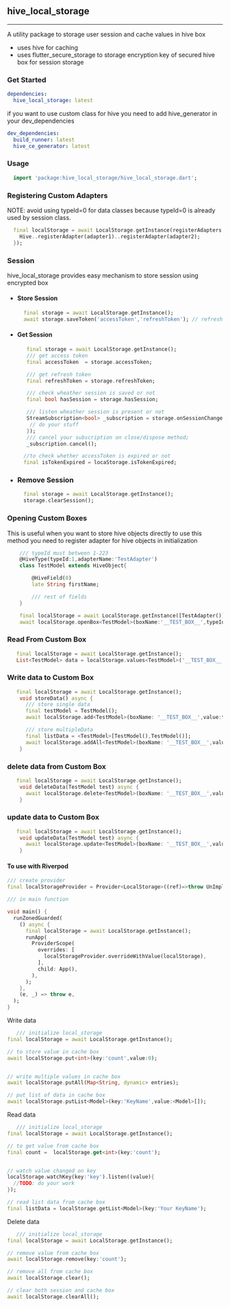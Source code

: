 ## hive_local_storage

<hr>

A utility package to storage user session and cache values in hive box

- uses hive for caching
- uses flutter_secure_storage to storage encryption key of secured hive box for session storage

### Get Started

```yaml
dependencies:
  hive_local_storage: latest
```

if you want to use custom class for hive you need to add hive_generator in your dev_dependencies

```yaml
dev_dependencies:
  build_runner: latest
  hive_ce_generator: latest
```

### Usage

```dart
  import 'package:hive_local_storage/hive_local_storage.dart';
```

### Registering Custom Adapters

NOTE: avoid using typeId=0 for data classes because typeId=0 is already used by session class.

```dart
  final localStorage = await LocalStorage.getInstance(registerAdapters:(){
    Hive..registerAdapter(adapter1)..registerAdapter(adapter2);
  });
```

### Session

hive_local_storage provides easy mechanism to store session using encrypted box

- #### Store Session
  ```dart
    final storage = await LocalStorage.getInstance();
    await storage.saveToken('accessToken','refreshToken'); // refreshToken is optional
  ```
- #### Get Session

  ```dart
     final storage = await LocalStorage.getInstance();
     /// get access token
     final accessToken  = storage.accessToken;

     /// get refresh token
     final refreshToken = storage.refreshToken;

     /// check wheather session is saved or not
     final bool hasSession = storage.hasSession;

     /// listen wheather session is present or not
     StreamSubscription<bool> _subscription = storage.onSessionChange.listen((bool hasSession){
      // do your stuff
     });
     /// cancel your subscription on close/dispose method;
     _subscription.cancel();

    //to check whether accessToken is expired or not
    final isTokenExpired = locaStorage.isTokenExpired;

  ```

- ### Remove Session
  ```dart
    final storage = await LocalStorage.getInstance();
    storage.clearSession();
  ```

### Opening Custom Boxes

This is useful when you want to store hive objects directly
to use this method you need to register adapter for hive objects in initialization

```dart
    /// typeId must between 1-223
    @HiveType(typeId:1,adapterName:'TestAdapter')
    class TestModel extends HiveObject{

        @HiveField(0)
        late String firstName;

        /// rest of fields
    }

    final localStorage = await LocalStorage.getInstance([TestAdapter()]);
    await localStorage.openBox<TestModel>(boxName:'__TEST_BOX__',typeId:1)
```

### Read From Custom Box

```dart
   final localStorage = await LocalStorage.getInstance();
   List<TestModel> data = localStorage.values<TestModel>('__TEST_BOX__');
```

### Write data to Custom Box

```dart
   final localStorage = await LocalStorage.getInstance();
    void storeData() async {
      /// store single data
      final testModel = TestModel();
      await localStorage.add<TestModel>(boxName: '__TEST_BOX__',value:testModel);

      /// store multipleData
      final listData = <TestModel>[TestModel(),TestModel()];
      await localStorage.addAll<TestModel>(boxName: '__TEST_BOX__',values:listData);
    }
```

### delete data from Custom Box

```dart
   final localStorage = await LocalStorage.getInstance();
    void deleteData(TestModel test) async {
      await localStorage.delete<TestModel>(boxName: '__TEST_BOX__',value:testModel);
    }
```

### update data to Custom Box

```dart
   final localStorage = await LocalStorage.getInstance();
    void updateData(TestModel test) async {
      await localStorage.update<TestModel>(boxName: '__TEST_BOX__',value:testModel);
    }
```

#### To use with Riverpod

```dart
/// create provider
final localStorageProvider = Provider<LocalStorage>((ref)=>throw UnImplementedError());

/// in main function

void main() {
  runZonedGuarded(
    () async {
      final localStorage = await LocalStorage.getInstance();
      runApp(
        ProviderScope(
          overrides: [
            localStorageProvider.overrideWithValue(localStorage),
          ],
          child: App(),
        ),
      );
    },
    (e, _) => throw e,
  );
}


```

Write data

```dart
   /// initialize local_storage
final localStorage = await LocalStorage.getInstance();

// to store value in cache box
await localStorage.put<int>(key:'count',value:0);


// write multiple values in cache box
await localStorage.putAll(Map<String, dynamic> entries);

// put list of data in cache box
await localStorage.putList<Model>(key:'KeyName',value:<Model>[]);


```

Read data

```dart
   /// initialize local_storage
final localStorage = await LocalStorage.getInstance();

// to get value from cache box
final count =  localStorage.get<int>(key:'count');


// watch value changed on key
localStorage.watchKey(key:'key').listen((value){
  //TODO: do your work
});

// read list data from cache box
final listData = localStorage.getList<Model>(key:'Your KeyName');


```

Delete data

```dart
   /// initialize local_storage
final localStorage = await LocalStorage.getInstance();

// remove value from cache box
await localStorage.remove(key:'count');

// remove all from cache box
await localStorage.clear();

// clear both session and cache box
await localStorage.clearAll();

```
